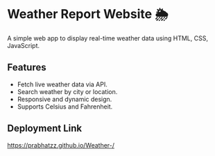 
# Weather Report Website 🌦️

A simple web app to display real-time weather data using HTML, CSS, JavaScript.


## Features

- Fetch live weather data via API.
- Search weather by city or location.
- Responsive and dynamic design.
- Supports Celsius and Fahrenheit.


## Deployment Link



https://prabhatzz.github.io/Weather-/


